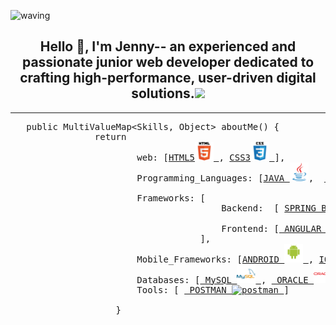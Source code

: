 ![waving](https://capsule-render.vercel.app/api?type=waving&height=200&color=gradient&text=Welcome%20to%20my%20Github&textBg=false&fontSize=50&animation=twinkling)
<h2 align="center">Hello 👋, I'm Jenny-- an experienced and passionate junior web developer dedicated to crafting high-performance, user-driven digital solutions.<img src="https://media.giphy.com/media/M9gbBd9nbDrOTu1Mqx/giphy.gif" width="50" /></h2>

--------------------------------

<pre>
   public MultiValueMap&#60;Skills, Object&#62; aboutMe() {
                return
                        web: [<a href="https://www.w3.org/html/" target="_blank" rel="noreferrer">HTML5<img src="https://raw.githubusercontent.com/devicons/devicon/master/icons/html5/html5-original-wordmark.svg" alt="html5" width="30"/> </a>, <a href="https://www.w3schools.com/css/" target="_blank" rel="noreferrer">CSS3<img src="https://raw.githubusercontent.com/devicons/devicon/master/icons/css3/css3-original-wordmark.svg" alt="css3" width="30"/> </a>],
                        Programming_Languages: [<a href="https://www.java.com" target="_blank" rel="noreferrer">JAVA <img src="https://raw.githubusercontent.com/devicons/devicon/master/icons/java/java-original.svg" alt="java" width="30"/></a>,  <a href="https://developer.mozilla.org/en-US/docs/Web/JavaScript" target="_blank" rel="noreferrer"> JAVASCRIPT <img src="https://raw.githubusercontent.com/devicons/devicon/master/icons/javascript/javascript-original.svg" alt="javascript" width="30"/></a>, <a href="https://www.php.net" target="_blank"  rel="noreferrer" > PHP <img src="https://raw.githubusercontent.com/devicons/devicon/master/icons/php/php-original.svg" alt="php" width="30"/> </a>, <a href="https://www.typescriptlang.org/" target="_blank" rel="noreferrer"> TYPESCRIPT <img src="https://raw.githubusercontent.com/devicons/devicon/master/icons/typescript/typescript-original.svg" alt="typescript" width="30"/> </a>],
  
                        Frameworks: [
                                        Backend:  [ <a href="https://spring.io/" target="_blank" rel="noreferrer">SPRING BOOT <img src="https://www.vectorlogo.zone/logos/springio/springio-icon.svg" alt="springboot" width="30"/> </a>, <a href="https://symfony.com/" target="_blank" rel="noreferrer">Symfony <img src="https://www.vectorlogo.zone/logos/symfony/symfony-icon.svg" alt="symfony" width="30"/> </a>]
                                        Frontend: [<a href="https://angular.io" target="_blank" rel="noreferrer"> ANGULAR <img src="https://angular.io/assets/images/logos/angular/angular.svg" alt="angular" width="30"/> </a>, <a href="https://getbootstrap.com" target="_blank" rel="noreferrer"> BOOTSTRAP <img src="https://raw.githubusercontent.com/devicons/devicon/master/icons/bootstrap/bootstrap-plain-wordmark.svg" alt="bootstrap" width="30"/> </a>]
                                    ],
                        Mobile_Frameworks: [<a href="https://developer.android.com" target="_blank" rel="noreferrer">ANDROID <img src="https://raw.githubusercontent.com/devicons/devicon/master/icons/android/android-original-wordmark.svg" alt="android" width="30" /> </a>, <a href="https://ionicframework.com" target="_blank" rel="noreferrer">IONIC <img src="https://upload.wikimedia.org/wikipedia/commons/d/d1/Ionic_Logo.svg" alt="ionic" width="40"/>  </a>],                      
                        Databases: [<a href="https://www.mysql.com/" target="_blank" rel="noreferrer"> MySQL <img src="https://raw.githubusercontent.com/devicons/devicon/master/icons/mysql/mysql-original-wordmark.svg" alt="mysql" width="30"/> </a>, <a href="https://www.oracle.com/" target="_blank" rel="noreferrer"> ORACLE <img src="https://raw.githubusercontent.com/devicons/devicon/master/icons/oracle/oracle-original.svg" alt="oracle" width="30"/> </a>],
                        Tools: [ <a href="https://postman.com" target="_blank" rel="noreferrer"> POSTMAN <img src="https://www.vectorlogo.zone/logos/getpostman/getpostman-icon.svg" alt="postman" width="30"/> </a>]
  
                    }
